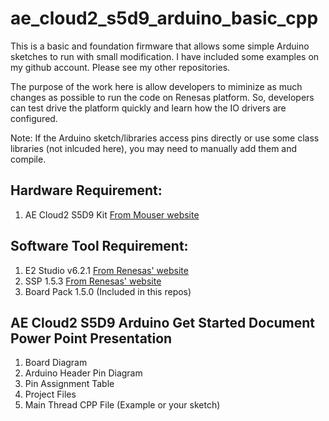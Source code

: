 # ae_cloud2_s5d9_arduino_basic_cpp
This is a basic and foundation firmware that allows some simple Arduino sketches to run with small modification.  I have included some examples on my github account.  Please see my other repositories.  

The purpose of the work here is allow developers to miminize as much changes as possible to run the code on Renesas platform.  So, developers can test drive the platform quickly and learn how the IO drivers are configured.

Note: If the Arduino sketch/libraries access pins directly or use some class libraries (not inlcuded here), you may need to manually add them and compile.  

## Hardware Requirement:
1. AE Cloud2 S5D9 Kit [From Mouser website](https://www.mouser.com/ProductDetail/Renesas-Electronics/YSAECLOUD2?qs=sGAEpiMZZMtw0nEwywcFgJjuZv55GFNmTqgV9c4X2bUDORER1zGZBA%3D%3D)


## Software Tool Requirement:
1. E2 Studio v6.2.1 [From Renesas' website](https://www.renesas.com/us/en/products/synergy/software/tools/e2-studio.html)
2. SSP 1.5.3 [From Renesas' website](https://www.renesas.com/us/en/products/synergy/software/ssp.html)
3. Board Pack 1.5.0 (Included in this repos)

## AE Cloud2 S5D9 Arduino Get Started Document Power Point Presentation 
1. Board Diagram
2. Arduino Header Pin Diagram
3. Pin Assignment Table
4. Project Files
5. Main Thread CPP File (Example or your sketch)
